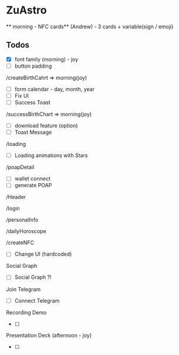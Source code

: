 # ZuAstro

** morning - NFC cards** (Andrew) - 3 cards + variable(sign / emoji)

## Todos

- [x] font family (morning) - joy
- [ ] button padding

/createBirthCahrt => morning(joy)

- [ ] form calendar - day, month, year
- [ ] Fix UI
- [ ] Success Toast

/successBirthChart => morning(joy)

- [ ] download feature (option)
- [ ] Toast Message

/loading

- [ ] Loading animations with Stars

/poapDetail

- [ ] wallet connect
- [ ] generate POAP

/Header

/login

/personalInfo

/dailyHoroscope

/createNFC

- [ ] Change UI (hardcoded)

Social Graph

- [ ] Social Graph ?!

Join Telegram

- [ ] Connect Telegram

Recording Demo

- [ ]

Presentation Deck (afternoon - joy)

- [ ]
